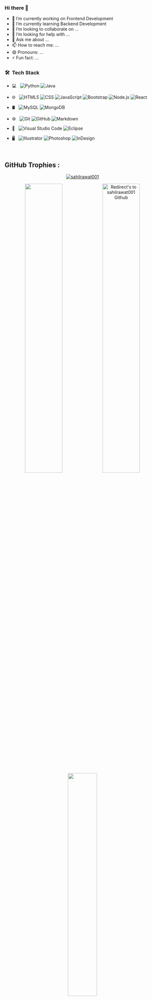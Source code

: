 ### Hi there 👋

- 🔭 I’m currently working on Frontend Development
- 🌱 I’m currently learning Backend Development
- 👯 I’m looking to collaborate on ...
- 🤔 I’m looking for help with ...
- 💬 Ask me about ...
- 📫 How to reach me: ...
- 😄 Pronouns: ...
- ⚡ Fun fact: ...



<h3> 🛠 &nbsp;Tech Stack</h3>

- 💻 &nbsp;
  ![Python](https://img.shields.io/badge/-Python-333333?style=flat&logo=python)
  ![Java](https://img.shields.io/badge/-Java-333333?style=flat&logo=Java&logoColor=007396)
 
- 🌐 &nbsp;
  ![HTML5](https://img.shields.io/badge/-HTML5-333333?style=flat&logo=HTML5)
  ![CSS](https://img.shields.io/badge/-CSS-333333?style=flat&logo=CSS3&logoColor=1572B6)
  ![JavaScript](https://img.shields.io/badge/-JavaScript-333333?style=flat&logo=javascript)
  ![Bootstrap](https://img.shields.io/badge/-Bootstrap-333333?style=flat&logo=bootstrap&logoColor=563D7C)
  ![Node.js](https://img.shields.io/badge/-Node.js-333333?style=flat&logo=node.js)
  ![React](https://img.shields.io/badge/-React-333333?style=flat&logo=react)
- 🛢 &nbsp;
  ![MySQL](https://img.shields.io/badge/-MySQL-333333?style=flat&logo=mysql)
  ![MongoDB](https://img.shields.io/badge/-MongoDB-333333?style=flat&logo=mongodb)
- ⚙️ &nbsp;
  ![Git](https://img.shields.io/badge/-Git-333333?style=flat&logo=git)
  ![GitHub](https://img.shields.io/badge/-GitHub-333333?style=flat&logo=github)
  ![Markdown](https://img.shields.io/badge/-Markdown-333333?style=flat&logo=markdown)
- 🔧 &nbsp;
  ![Visual Studio Code](https://img.shields.io/badge/-Visual%20Studio%20Code-333333?style=flat&logo=visual-studio-code&logoColor=007ACC)
  ![Eclipse](https://img.shields.io/badge/-Eclipse-333333?style=flat&logo=eclipse-ide&logoColor=2C2255)
- 🖥 &nbsp;
  ![Illustrator](https://img.shields.io/badge/-Illustrator-333333?style=flat&logo=adobe-illustrator)
  ![Photoshop](https://img.shields.io/badge/-Photoshop-333333?style=flat&logo=adobe-photoshop)
  ![InDesign](https://img.shields.io/badge/-InDesign-333333?style=flat&logo=adobe-indesign)

<br>
 

## **GitHub Trophies :**
<!-- https://github.com/ryo-ma/github-profile-trophy -->

<p align="center">
<a href="https://github.com/sahilrawat001"><img src="https://github-profile-trophy.vercel.app/?username=sahilrawat001&rank=S,A,AA,AAA,SECRET,B,C&row=1&theme=flat&no-frame=true" alt="sahilrawat001"/></a>
</p>


<p align="center">
<a href="https://github.com/sahilrawat001" title="Redirect's to sahilrawat001's Github">
<img width="49%" src="https://github-readme-stats.vercel.app/api?username=sahilrawat001&show_icons=true&theme=dark&count_private=true&text_color=d3d3d3&icon_color=00E6FE&title_color=00E6FE" /></a>
  
<a href="https://github.com/sahilrawat001">
<img width="49%" title="Redirect's to sahilrawat001 Github" src="https://github-readme-streak-stats.herokuapp.com/?user=sahilrawat001&theme=dark&theme=black-ice&stroke=0000" /></a>

<a href ="https://github.com/sahilrawat001" title="Redirect's to sahilrawat001 Github">
<img width="43%" src="https://github-readme-stats.vercel.app/api/top-langs/?username=sahilrawat001&layout=compact&theme=dark&langs_count=6&count_private=false&text_color=d3d3d3&title_color=00E6FE"/></a>



<!--
**sahilrawat001/sahilrawat001** is a ✨ _special_ ✨ repository because its `README.md` (this file) appears on your GitHub profile.
 
Here are some ideas to get you started:


-->
